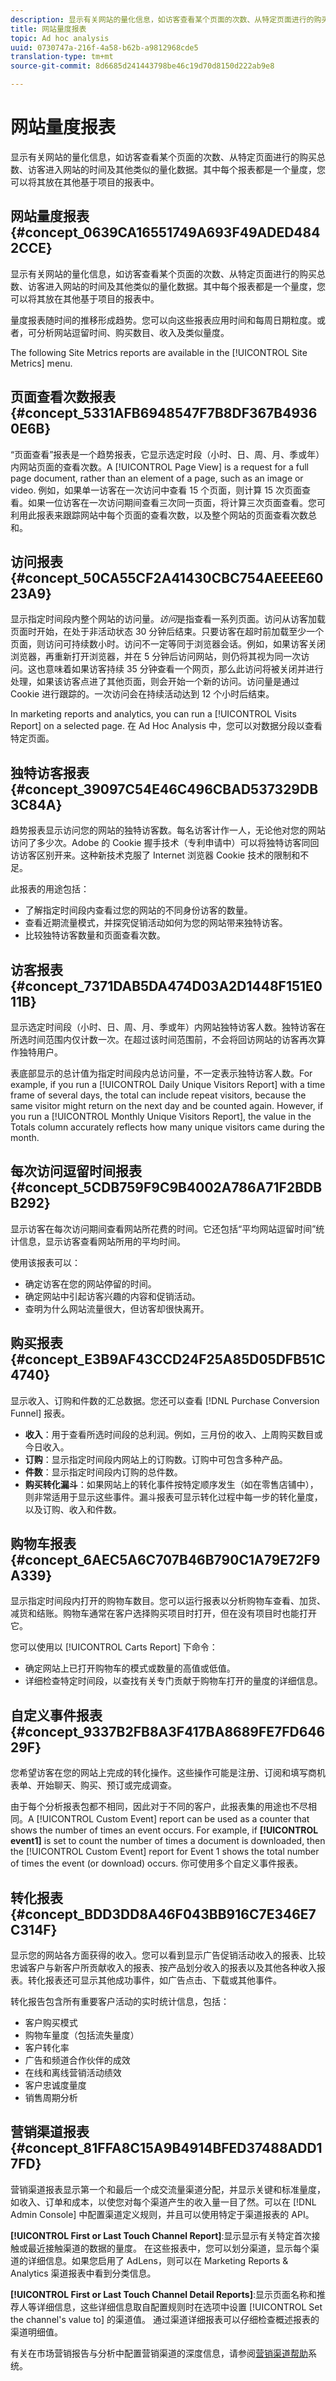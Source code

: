 ```yaml
---
description: 显示有关网站的量化信息，如访客查看某个页面的次数、从特定页面进行的购买总数、访客进入网站的时间及其他类似的量化数据。其中每个报表都是一个量度，您可以将其放在其他基于项目的报表中。
title: 网站量度报表
topic: Ad hoc analysis
uuid: 0730747a-216f-4a58-b62b-a9812968cde5
translation-type: tm+mt
source-git-commit: 8d6685d241443798be46c19d70d8150d222ab9e8

---
```



# 网站量度报表

显示有关网站的量化信息，如访客查看某个页面的次数、从特定页面进行的购买总数、访客进入网站的时间及其他类似的量化数据。其中每个报表都是一个量度，您可以将其放在其他基于项目的报表中。

## 网站量度报表 {#concept_0639CA16551749A693F49ADED4842CCE}

显示有关网站的量化信息，如访客查看某个页面的次数、从特定页面进行的购买总数、访客进入网站的时间及其他类似的量化数据。其中每个报表都是一个量度，您可以将其放在其他基于项目的报表中。

量度报表随时间的推移形成趋势。您可以向这些报表应用时间和每周日期粒度。或者，可分析网站逗留时间、购买数目、收入及类似量度。

The following Site Metrics reports are available in the [!UICONTROL Site Metrics] menu.

## 页面查看次数报表 {#concept_5331AFB6948547F7B8DF367B49360E6B}

<!-- 

c_reports_pageviews.xml

 -->

“页面查看”报表是一个趋势报表，它显示选定时段（小时、日、周、月、季或年）内网站页面的查看次数。A [!UICONTROL Page View] is a request for a full page document, rather than an element of a page, such as an image or video. 例如，如果单一访客在一次访问中查看 15 个页面，则计算 15 次页面查看。如果一位访客在一次访问期间查看三次同一页面，将计算三次页面查看。您可利用此报表来跟踪网站中每个页面的查看次数，以及整个网站的页面查看次数总和。

## 访问报表 {#concept_50CA55CF2A41430CBC754AEEEE6023A9}

显示指定时间段内整个网站的访问量。*访问*&#x200B;是指查看一系列页面。访问从访客加载页面时开始，在处于非活动状态 30 分钟后结束。只要访客在超时前加载至少一个页面，则访问可持续数小时。访问不一定等同于浏览器会话。例如，如果访客关闭浏览器，再重新打开浏览器，并在 5 分钟后访问网站，则仍将其视为同一次访问。这也意味着如果访客持续 35 分钟查看一个网页，那么此访问将被关闭并进行处理，如果该访客点进了其他页面，则会开始一个新的访问。访问量是通过 Cookie 进行跟踪的。一次访问会在持续活动达到 12 个小时后结束。

<!-- 

c_reports_visits.xml

 -->

In marketing reports and analytics, you can run a [!UICONTROL Visits Report] on a selected page. 在 Ad Hoc Analysis 中，您可以对数据分段以查看特定页面。

## 独特访客报表 {#concept_39097C54E46C496CBAD537329DB3C84A}

趋势报表显示访问您的网站的独特访客数。每名访客计作一人，无论他对您的网站访问了多少次。Adobe 的 Cookie 握手技术（专利申请中）可以将独特访客同回访访客区别开来。这种新技术克服了 Internet 浏览器 Cookie 技术的限制和不足。

<!-- 

c_reports_unique_visitors.xml

 -->

此报表的用途包括：

* 了解指定时间段内查看过您的网站的不同身份访客的数量。
* 查看近期流量模式，并探究促销活动如何为您的网站带来独特访客。
* 比较独特访客数量和页面查看次数。

## 访客报表 {#concept_7371DAB5DA474D03A2D1448F151E011B}

显示选定时间段（小时、日、周、月、季或年）内网站独特访客人数。独特访客在所选时间范围内仅计数一次。在超过该时间范围前，不会将回访网站的访客再次算作独特用户。

<!-- 

c_reports_visitors.xml

 -->

表底部显示的总计值为指定时间段内总访问量，不一定表示独特访客人数。For example, if you run a [!UICONTROL Daily Unique Visitors Report] with a time frame of several days, the total can include repeat visitors, because the same visitor might return on the next day and be counted again. However, if you run a [!UICONTROL Monthly Unique Visitors Report], the value in the Totals column accurately reflects how many unique visitors came during the month.

## 每次访问逗留时间报表 {#concept_5CDB759F9C9B4002A786A71F2BDBB292}

显示访客在每次访问期间查看网站所花费的时间。它还包括“平均网站逗留时间”统计信息，显示访客查看网站所用的平均时间。

<!-- 

c_reports_time_spent_per_visit.xml

 -->

使用该报表可以：

* 确定访客在您的网站停留的时间。
* 确定网站中引起访客兴趣的内容和促销活动。
* 查明为什么网站流量很大，但访客却很快离开。

## 购买报表 {#concept_E3B9AF43CCD24F25A85D05DFB51C4740}

显示收入、订购和件数的汇总数据。您还可以查看 [!DNL Purchase Conversion Funnel] 报表。

<!-- 

c_reports_purchases.xml

 -->

* **收入**：用于查看所选时间段的总利润。例如，三月份的收入、上周购买数目或今日收入。
* **订购**：显示指定时间段内网站上的订购数。订购中可包含多种产品。
* **件数**：显示指定时间段内订购的总件数。
* **购买转化漏斗**：如果网站上的转化事件按特定顺序发生（如在零售店铺中），则非常适用于显示这些事件。漏斗报表可显示转化过程中每一步的转化量度，以及订购、收入和件数。

## 购物车报表 {#concept_6AEC5A6C707B46B790C1A79E72F9A339}

显示指定时间段内打开的购物车数目。您可以运行报表以分析购物车查看、加货、减货和结账。购物车通常在客户选择购买项目时打开，但在没有项目时也能打开它。

<!-- 

c_reports_shopping_cart.xml

 -->

您可以使用以 [!UICONTROL Carts Report] 下命令：

* 确定网站上已打开购物车的模式或数量的高值或低值。
* 详细检查特定时间段，以查找有关专门贡献于购物车打开的量度的详细信息。

## 自定义事件报表 {#concept_9337B2FB8A3F417BA8689FE7FD64629F}

您希望访客在您的网站上完成的转化操作。这些操作可能是注册、订阅和填写商机表单、开始聊天、购买、预订或完成调查。

<!-- 

c_reports_custom_events.xml

 -->

由于每个分析报表包都不相同，因此对于不同的客户，此报表集的用途也不尽相同。A [!UICONTROL Custom Event] report can be used as a counter that shows the number of times an event occurs. For example, if **[!UICONTROL event1]** is set to count the number of times a document is downloaded, then the [!UICONTROL Custom Event] report for Event 1 shows the total number of times the event (or download) occurs. 你可使用多个自定义事件报表。

## 转化报表 {#concept_BDD3DD8A46F043BB916C7E346E7C314F}

显示您的网站各方面获得的收入。您可以看到显示广告促销活动收入的报表、比较忠诚客户与新客户所贡献收入的报表、按产品划分收入的报表以及其他各种收入报表。转化报表还可显示其他成功事件，如广告点击、下载或其他事件。

<!-- 

c_reports_conversion.xml

 -->

转化报告包含所有重要客户活动的实时统计信息，包括：

* 客户购买模式
* 购物车量度（包括流失量度）
* 客户转化率
* 广告和频道合作伙伴的成效
* 在线和离线营销活动绩效
* 客户忠诚度量度
* 销售周期分析

## 营销渠道报表 {#concept_81FFA8C15A9B4914BFED37488ADD17FD}

营销渠道报表显示第一个和最后一个成交流量渠道分配，并显示关键和标准量度，如收入、订单和成本，以使您对每个渠道产生的收入量一目了然。可以在 [!DNL Admin Console] 中配置渠道定义规则，并且可以使用特定于渠道报表的 API。

<!-- 

c_reports_marketing_channel.xml

 -->

**[!UICONTROL First or Last Touch Channel Report]**:显示显示有关特定首次接触或最近接触渠道的数据的量度。 在这些报表中，您可以划分渠道，显示每个渠道的详细信息。如果您启用了 AdLens，则可以在 Marketing Reports &amp; Analytics 渠道报表中看到分类信息。

**[!UICONTROL First or Last Touch Channel Detail Reports]**:显示页面名称和推荐人等详细信息，这些详细信息取自配置规则时在选项中设置 [!UICONTROL Set the channel's value to] 的渠道值。 通过渠道详细报表可以仔细检查概述报表的渠道明细值。

有关在市场营销报告与分析中配置营销渠道的深度信息，请参阅[营销渠道帮助](/help/components/c-marketing-channels/analyze-mc.md)系统。

